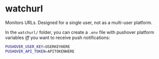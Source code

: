 # watchurl

Monitors URLs. Designed for a single user, not as a multi-user platform.

In the `watchurl/` folder, you can create a `.env` file with pushover platform
variables *iff* you want to receive push notifications:

```sh
PUSHOVER_USER_KEY=USERKEYHERE
PUSHOVER_API_TOKEN=APITOKENHERE
```
